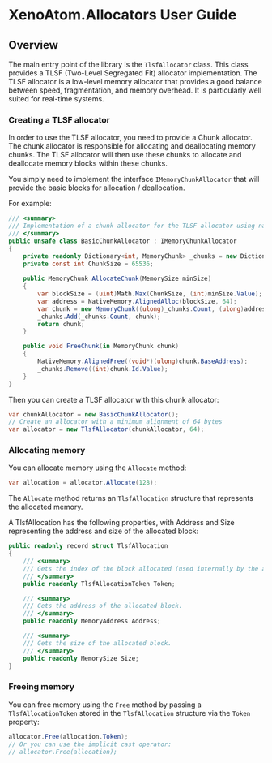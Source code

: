 # XenoAtom.Allocators User Guide

## Overview

The main entry point of the library is the `TlsfAllocator` class. This class provides a TLSF (Two-Level Segregated Fit) allocator implementation. The TLSF allocator is a low-level memory allocator that provides a good balance between speed, fragmentation, and memory overhead. It is particularly well suited for real-time systems.


### Creating a TLSF allocator

In order to use the TLSF allocator, you need to provide a Chunk allocator. The chunk allocator is responsible for allocating and deallocating memory chunks. The TLSF allocator will then use these chunks to allocate and deallocate memory blocks within these chunks.

You simply need to implement the interface `IMemoryChunkAllocator` that will provide the basic blocks for allocation / deallocation.

For example:

```csharp
/// <summary>
/// Implementation of a chunk allocator for the TLSF allocator using native memory.
/// </summary>
public unsafe class BasicChunkAllocator : IMemoryChunkAllocator
{
    private readonly Dictionary<int, MemoryChunk> _chunks = new Dictionary<int, MemoryChunk>();
    private const int ChunkSize = 65536;
        
    public MemoryChunk AllocateChunk(MemorySize minSize)
    {
        var blockSize = (uint)Math.Max(ChunkSize, (int)minSize.Value);
        var address = NativeMemory.AlignedAlloc(blockSize, 64);
        var chunk = new MemoryChunk((ulong)_chunks.Count, (ulong)address, blockSize);
        _chunks.Add(_chunks.Count, chunk);
        return chunk;
    }

    public void FreeChunk(in MemoryChunk chunk)
    {
        NativeMemory.AlignedFree((void*)(ulong)chunk.BaseAddress);
        _chunks.Remove((int)chunk.Id.Value);
    }
}
```

Then you can create a TLSF allocator with this chunk allocator:

```csharp
var chunkAllocator = new BasicChunkAllocator();
// Create an allocator with a minimum alignment of 64 bytes
var allocator = new TlsfAllocator(chunkAllocator, 64);
```

### Allocating memory

You can allocate memory using the `Allocate` method:

```csharp
var allocation = allocator.Allocate(128);
```

The `Allocate` method returns an `TlsfAllocation` structure that represents the allocated memory. 

A TlsfAllocation has the following properties, with Address and Size representing the address and size of the allocated block:

```csharp
public readonly record struct TlsfAllocation
{
    /// <summary>
    /// Gets the index of the block allocated (used internally by the allocator).
    /// </summary>
    public readonly TlsfAllocationToken Token;

    /// <summary>
    /// Gets the address of the allocated block.
    /// </summary>
    public readonly MemoryAddress Address;

    /// <summary>
    /// Gets the size of the allocated block.
    /// </summary>
    public readonly MemorySize Size;
}
```

### Freeing memory

You can free memory using the `Free` method by passing a `TlsfAllocationToken` stored in the `TlsfAllocation` structure via the `Token` property:

```csharp
allocator.Free(allocation.Token);
// Or you can use the implicit cast operator:
// allocator.Free(allocation);
```
